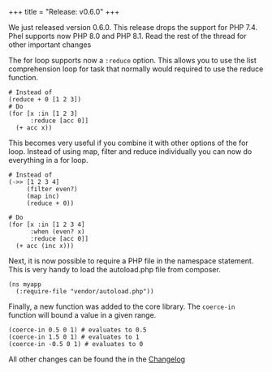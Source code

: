 +++
title = "Release: v0.6.0"
+++

We just released version 0.6.0. This release drops the support for PHP 7.4. Phel supports now PHP 8.0 and PHP 8.1. Read the rest of the thread for other important changes

The for loop supports now a `:reduce` option.  This allows you to use the list comprehension loop for task that normally would required to use the reduce function.

```phel
# Instead of
(reduce + 0 [1 2 3])
# Do
(for [x :in [1 2 3]
      :reduce [acc 0]]
  (+ acc x))
```

This becomes very useful if you combine it with other options of the for loop. Instead of using map, filter and reduce individually you can now do everything in a for loop.

```phel
# Instead of
(->> [1 2 3 4]
     (filter even?)
     (map inc)
     (reduce + 0))

# Do
(for [x :in [1 2 3 4]
      :when (even? x)
      :reduce [acc 0]]
  (+ acc (inc x)))
```

Next, it is now possible to require a PHP file in the namespace statement. This is very handy to load the autoload.php file from composer.

```phel
(ns myapp
  (:require-file "vendor/autoload.php"))
```

Finally, a new function was added to the core library. The `coerce-in` function will bound a value in a given range.

```phel
(coerce-in 0.5 0 1) # evaluates to 0.5
(coerce-in 1.5 0 1) # evaluates to 1
(coerce-in -0.5 0 1) # evaluates to 0
```

All other changes can be found the in the [Changelog](https://github.com/phel-lang/phel-lang/blob/master/Changelog.md)
